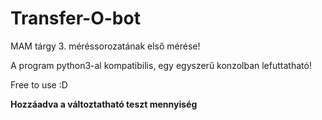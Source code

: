 # Transfer-O-bot
MAM tárgy 3. méréssorozatának első mérése!

A program python3-al kompatibilis, egy egyszerű konzolban lefuttatható!

Free to use :D 


**Hozzáadva a változtatható teszt mennyiség**
